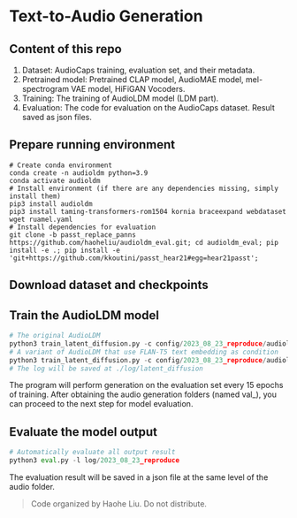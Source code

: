 # Text-to-Audio Generation

## Content of this repo

1. Dataset: AudioCaps training, evaluation set, and their metadata. 
2. Pretrained model: Pretrained CLAP model, AudioMAE model, mel-spectrogram VAE model, HiFiGAN Vocoders.
3. Training: The training of AudioLDM model (LDM part).
4. Evaluation: The code for evaluation on the AudioCaps dataset. Result saved as json files.

## Prepare running environment
```shell 
# Create conda environment
conda create -n audioldm python=3.9
conda activate audioldm
# Install environment (if there are any dependencies missing, simply install them)
pip3 install audioldm
pip3 install taming-transformers-rom1504 kornia braceexpand webdataset wget ruamel.yaml
# Install dependencies for evaluation
git clone -b passt_replace_panns https://github.com/haoheliu/audioldm_eval.git; cd audioldm_eval; pip install -e .; pip install -e 'git+https://github.com/kkoutini/passt_hear21#egg=hear21passt';
```

## Download dataset and checkpoints


## Train the AudioLDM model
```python
# The original AudioLDM
python3 train_latent_diffusion.py -c config/2023_08_23_reproduce/audioldm_original.yaml
# A variant of AudioLDM that use FLAN-T5 text embedding as condition
python3 train_latent_diffusion.py -c config/2023_08_23_reproduce/audioldm_crossattn_flant5.yaml
# The log will be saved at ./log/latent_diffusion
```
The program will perform generation on the evaluation set every 15 epochs of training. After obtaining the audio generation folders (named val_<training-steps>), you can proceed to the next step for model evaluation.

## Evaluate the model output
```python
# Automatically evaluate all output result
python3 eval.py -l log/2023_08_23_reproduce
```
The evaluation result will be saved in a json file at the same level of the audio folder.

> Code organized by Haohe Liu. Do not distribute.